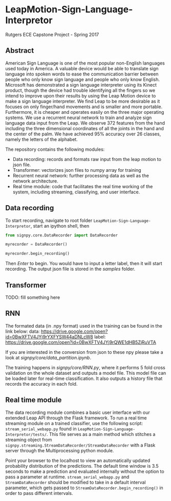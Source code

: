 # LeapMotion-Sign-Language-Interpretor
Rutgers ECE Capstone Project - Spring 2017
## Abstract
American Sign Language is one of the most popular non-English languages used today in America. A valuable device would be able to translate sign language into spoken words to ease the communication barrier between people who only know sign language and people who only know English. Microsoft has demonstrated a sign language interpreter using its Kinect product, though the device had trouble identifying all the fingers so we intend to improve upon their results by using the Leap Motion device to make a sign language interpreter. We find Leap to be more desirable as it focuses on only finger/hand movements and is smaller and more portable. Furthermore, it is cheaper and operates easily on the three major operating systems. We use a recurrent neural network to train and analyze sign language data input from the Leap. We observe 372 features from the hand including the three dimensional coordinates of all the joints in the hand and the center of the palm. We have achieved 95\% accuracy over 26 classes, namely the letters of the alphabet.

The repository contains the following modules:
  * Data recording: records and formats raw input from the leap motion to json file.
  * Transformer: vectorizes json files to numpy array for training
  * Recurrent neural network: further processing data as well as the network architecture.
  * Real time module: code that facilitates the real time working of the system, including streaming, classifying, and user interface.

## Data recording
To start recording, navigate to root folder `LeapMotion-Sign-Language-Interpretor`, start an ipython shell, then

```python
from signpy.core.DataRecorder import DataRecorder

myrecorder = DataRecorder()

myrecorder.begin_recording()
```

Then *Enter* to begin. You would have to input a letter label, then it will start recording. The output json file is stored in the *samples* folder.

## Transformer
TODO: fill something here

## RNN
The formated data (in .npy format) used in the training can be found in the link below:
data: https://drive.google.com/open?id=0BwXFTV4JYj9rYXFYSW44aDNLcW8
label: https://drive.google.com/open?id=0BwXFTV4JYj9rQWE1dHB5ZjRuVTA

If you are interested in the conversion from json to these npy please take a look at *signpy/core/data_partition.ipynb*.

The training happens in *signpy/core/RNN.py*, where it performs 5 fold cross validation on the whole dataset and outputs a model file. This model file can be loaded later for real-time classification. It also outputs a history file that records the accuracy in each fold.

## Real time module

The data recording module combines a basic user interface with our extended Leap API through the Flask framework. To run a real time streaming module on a trained classifier, use the following script: `stream_serial_webapp.py` found in `LeapMotion-Sign-Language-Interpretor/tests/`. This file serves as a main method which stitches a streaming object from `signpy.streaming.StreamDataRecorder/StreamDataRecorder` with a Flask server through the Multiprocessing python module.

Point your browser to the localhost to view an automatically updated probability distribution of the predictions. The default time window is 3.5 seconds to make a prediction and evaluated internally without the option to pass a parameter at runtime. `stream_serial_webapp.py` and `StreamDataRecorder` should be modified to take in a default interval parameter, which gets passed to `StreamDataRecorder.begin_recording()` in order to pass different intervals.
